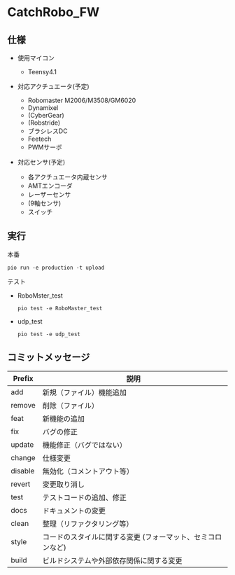 # CatchRobo_FW

## 仕様
- 使用マイコン
  - Teensy4.1

- 対応アクチュエータ(予定)
  - Robomaster M2006/M3508/GM6020
  - Dynamixel
  - (CyberGear)
  - (Robstride)
  - ブラシレスDC
  - Feetech
  - PWMサーボ
  
- 対応センサ(予定)
  - 各アクチュエータ内蔵センサ
  - AMTエンコーダ
  - レーザーセンサ
  - (9軸センサ)
  - スイッチ

## 実行
本番
```
pio run -e production -t upload
```

テスト
- RoboMster_test
  ```
  pio test -e RoboMaster_test
  ```
- udp_test
  ```
  pio test -e udp_test
  ```


## コミットメッセージ
| Prefix | 説明 |
| -- | -- |
| add | 新規（ファイル）機能追加 |
| remove | 削除（ファイル）|
| feat | 新機能の追加 | 
| fix | バグの修正 | 
| update | 機能修正（バグではない） |
| change | 仕様変更 | 
| disable | 無効化（コメントアウト等） |
| revert | 変更取り消し |
| test | テストコードの追加、修正 | 
| docs | ドキュメントの変更 | 
| clean | 整理（リファクタリング等） |
| style | コードのスタイルに関する変更 (フォーマット、セミコロンなど) | 
| build | ビルドシステムや外部依存関係に関する変更 | 